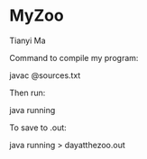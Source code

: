# MyZoo

Tianyi Ma

Command to compile my program:

javac @sources.txt

Then run:

java running

To save to .out:

java running > dayatthezoo.out
